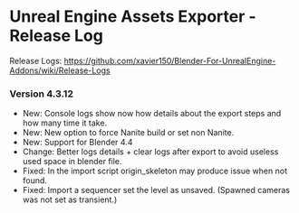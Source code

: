 # Unreal Engine Assets Exporter - Release Log
Release Logs: https://github.com/xavier150/Blender-For-UnrealEngine-Addons/wiki/Release-Logs

### Version 4.3.12

- New: Console logs show now how details about the export steps and how many time it take.
- New: New option to force Nanite build or set non Nanite.
- New: Support for Blender 4.4
- Change: Better logs details + clear logs after export to avoid useless used space in blender file.
- Fixed: In the import script origin_skeleton may produce issue when not found.
- Fixed: Import a sequencer set the level as unsaved. (Spawned cameras was not set as transient.)